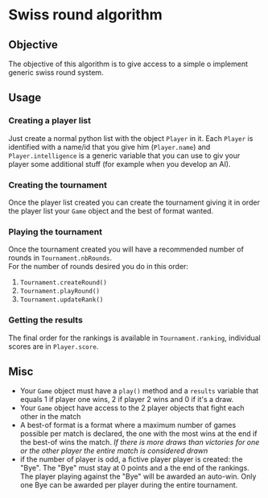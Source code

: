 # Swiss round algorithm

## Objective

The objective of this algorithm is to give access to a simple o implement generic swiss round system.

## Usage

### Creating a player list

Just create a normal python list with the object `Player` in it. Each `Player` is identified with a name/id that you give him (`Player.name`) and `Player.intelligence` is a generic variable that you can use to giv your player some additional stuff (for example when you develop an AI).

### Creating the tournament

Once the player list created you can create the tournament giving it in order the player list your `Game` object and the best of format wanted.

### Playing the tournament

Once the tournament created you will have a recommended number of rounds in `Tournament.nbRounds`.  
For the number of rounds desired you do in this order:
 1) `Tournament.createRound()`
 2) `Tournament.playRound()`
 3) `Tournament.updateRank()`

### Getting the results

The final order for the rankings is available in `Tournament.ranking`, individual scores are in `Player.score`.

## Misc

- Your `Game` object must have a `play()` method and a `results` variable that equals 1 if player one wins, 2 if player 2 wins and 0 if it's a draw.
- Your `Game` object have access to the 2 player objects that fight each other in the match
- A best-of format is a format where a maximum number of games possible per match is declared, the one with the most wins at the end if the best-of wins the match. *If there is more draws than victories for one or the other player the entire match is considered drawn*
- if the number of player is odd, a fictive player player is created: the "Bye". The "Bye" must stay at 0 points and a the end of the rankings. The player playing against the "Bye" will be awarded an auto-win. Only one Bye can be awarded per player during the entire tournament.